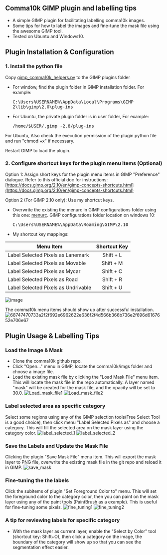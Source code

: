 ## Comma10k GIMP plugin and labelling tips
 - A simple GIMP plugin for facilitating labelling comma10k images.
 - Some tips for how to label the images and fine-tune the mask file using the awesome GIMP tool.
 - Tested on Ubuntu and Windows10.

## Plugin Installation & Configuration
### 1. Install the python file
Copy [gimp_comma10k_helpers.py](https://github.com/nanamiwang/comma10k/blob/gimp_plugin/gimp_plugin/gimp_comma10k_helpers.py) to the GIMP plugins folder

 - For window, find the plugin folder in GIMP installation folder. For example: <pre>C:\Users\%USERNAME%\AppData\Local\Programs\GIMP 2\lib\gimp\2.0\plug-ins</pre>
 - For Ubuntu, the private plugin folder is in user folder, For example: 
     <pre>/home/$USER/.gimp_-2.8/plug-ins</pre>

For Ubuntu, Also check the execution permission of the plugin python file and run "chmod +x" if necessary.

Restart GIMP to load the plugin.
### 2. Configure shortcut keys for the plugin menu items (Optional)

Option 1: Assign short keys for the plugin menu items in GIMP "Preference" dialogue. Refer to this official doc for instructions: [https://docs.gimp.org/2.10/en/gimp-concepts-shortcuts.html](https://docs.gimp.org/2.10/en/gimp-concepts-shortcuts.html)

Option 2 (For GIMP 2.10 only): Use my shortcut keys.
 - Overwrite the existing the menurc in GIMP configurations folder using this one: [menurc](https://github.com/nanamiwang/comma10k/blob/gimp_plugin/gimp_plugin/menurc). GIMP configurations folder location on windows 10: <pre>C:\Users\%USERNAME%\AppData\Roaming\GIMP\2.10</pre>
 - My shortcut key mappings:

| Menu Item                         | Shortcut Key   |
| --------------------------------- |:--------------:|
| Label Selected Pixels as Lanemark | Shift + L      |
| Label Selected Pixels as Movable | Shift + M      |
| Label Selected Pixels as Mycar | Shift + C      |
| Label Selected Pixels as Road | Shift + R      |
| Label Selected Pixels as Undrivable | Shift + U      |
![image](https://user-images.githubusercontent.com/3113052/76309512-deacaa00-6307-11ea-9153-18d8506894cc.png)

The comma10k menu items should show up after successful installation.
![68747470733a2f2f692e6962622e636f2f4d566b366b736e2f696d6167652e706e67](https://user-images.githubusercontent.com/3113052/76161584-bbe78d80-616f-11ea-97d3-a5875df8b11a.png)

## Plugin Usage & Labelling Tips
### Load the Image & Mask
- Clone the comma10k github repo.
- Click "Open..." menu in GIMP, locate the comma10k/imgs folder and choose a image file.
- Load the existing mask file by clicking the "Load Mask File" menu item. This will locate the mask file in the repo automatically. A layer named "mask" will be created for the mask file, and the opacity will be set to 30.0.
![Load_mask_file1](https://user-images.githubusercontent.com/3113052/76161632-2a2c5000-6170-11ea-879a-550d91bef3db.png)
![Load_mask_file2](https://user-images.githubusercontent.com/3113052/76161668-78d9ea00-6170-11ea-9212-42058c3ac6c5.png)

### Label selected area as specific category
Select some regions using any of the GIMP selection tools(Free Select Tool is a good choice), then click menu "Label Selected Pixels as" and choose a category. This will fill the selected area on the mask layer using the category color.
![label_selected_1](https://user-images.githubusercontent.com/3113052/76161727-fdc50380-6170-11ea-9060-64d66a41b926.png)
![label_selected_2](https://user-images.githubusercontent.com/3113052/76161747-3a90fa80-6171-11ea-8be2-dfd8c1a760c8.png)

### Save the Labels and Update the Mask File
Clicking the plugin "Save Mask File" menu item. This will export the mask layer to PNG file, overwrite the existing mask file in the git repo and reload it in GIMP.
![save_mask](https://user-images.githubusercontent.com/3113052/76161785-89d72b00-6171-11ea-93d4-e0b360a73e65.png)


### Fine-tuning the the labels
Click the subitems of plugin "Set Foreground Color to" menu. This will set the foreground color to the category color, then you can paint on the mask layer using any of the paint tools (PaintBrush as a example). This is useful for fine-tuning some pixels.
![fine_tuning1](https://user-images.githubusercontent.com/3113052/76161821-f3efd000-6171-11ea-97cf-452d85d6954f.png)
![fine_tuning2](https://user-images.githubusercontent.com/3113052/76161858-4a5d0e80-6172-11ea-8432-2418bb1a9145.png)


### A tip for reviewing labels for specific category
 - With the mask layer as current layer, enable the "Select by Color" tool (shortcut key: Shift+O), then click a category on the image, the boundary of the category will show up so that you can see the segmentation effect easier.

